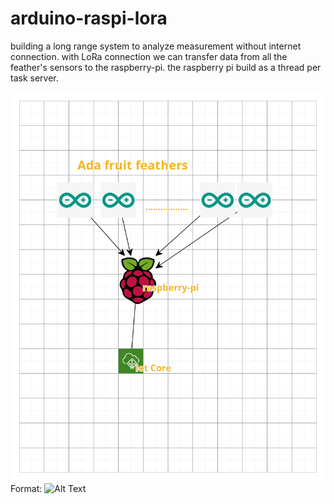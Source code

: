 # arduino-raspi-lora

building a long range system to analyze measurement without internet connection.
with LoRa connection we can transfer data from all the feather's sensors to the raspberry-pi.
the raspberry pi build as a thread per task server.

![GitHub Logo](https://raw.githubusercontent.com/CiTRuS93/arduino-raspi-lora/master/architecture.png)
Format: ![Alt Text](url)
